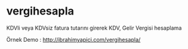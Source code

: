 vergihesapla
============

KDVli veya KDVsiz fatura tutarını girerek KDV, Gelir Vergisi hesaplama


Örnek Demo : http://ibrahimyapici.com/vergihesapla/
